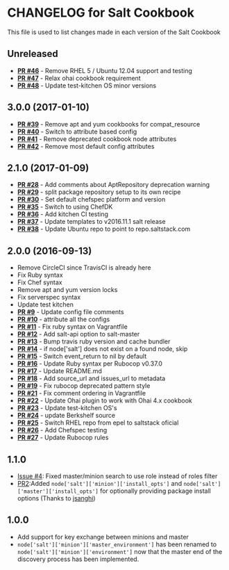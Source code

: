 # CHANGELOG for Salt Cookbook

This file is used to list changes made in each version of the Salt Cookbook

## Unreleased
- **[PR #46](https://github.com/shortdudey123/chef-salt/pull/46)** - Remove RHEL 5 / Ubuntu 12.04 support and testing
- **[PR #47](https://github.com/shortdudey123/chef-salt/pull/47)** - Relax ohai cookbook requirement
- **[PR #48](https://github.com/shortdudey123/chef-salt/pull/48)** - Update test-kitchen OS minor versions

## 3.0.0 (2017-01-10)
- **[PR #39](https://github.com/shortdudey123/chef-salt/pull/39)** - Remove apt and yum cookbooks for compat_resource
- **[PR #40](https://github.com/shortdudey123/chef-salt/pull/40)** - Switch to attribute based config
- **[PR #41](https://github.com/shortdudey123/chef-salt/pull/41)** - Remove deprecated cookbook node attributes
- **[PR #42](https://github.com/shortdudey123/chef-salt/pull/42)** - Remove most default config attributes

## 2.1.0 (2017-01-09)
- **[PR #28](https://github.com/shortdudey123/chef-salt/pull/28)** - Add comments about AptRepository deprecation warning
- **[PR #29](https://github.com/shortdudey123/chef-salt/pull/29)** - split package repository setup to its own recipe
- **[PR #30](https://github.com/shortdudey123/chef-salt/pull/30)** - Set default chefspec platform and version
- **[PR #35](https://github.com/shortdudey123/chef-salt/pull/35)** - Switch to using ChefDK
- **[PR #36](https://github.com/shortdudey123/chef-salt/pull/36)** - Add kitchen CI testing
- **[PR #37](https://github.com/shortdudey123/chef-salt/pull/37)** - Update templates to v2016.11.1 salt release
- **[PR #38](https://github.com/shortdudey123/chef-salt/pull/38)** - Update Ubuntu repo to point to repo.saltstack.com

## 2.0.0 (2016-09-13)
- Remove CircleCI since TravisCI is already here
- Fix Ruby syntax
- Fix Chef syntax
- Remove apt and yum version locks
- Fix serverspec syntax
- Update test kitchen
- **[PR #9](https://github.com/shortdudey123/chef-salt/pull/9)** - Update config file comments
- **[PR #10](https://github.com/shortdudey123/chef-salt/pull/10)** - attribute all the configs
- **[PR #11](https://github.com/shortdudey123/chef-salt/pull/11)** - Fix ruby syntax on Vagrantfile
- **[PR #12](https://github.com/shortdudey123/chef-salt/pull/12)** - Add salt-api option to salt-master
- **[PR #13](https://github.com/shortdudey123/chef-salt/pull/13)** - Bump travis ruby version and cache bundler
- **[PR #14](https://github.com/shortdudey123/chef-salt/pull/14)** - if node['salt'] does not exist on a found node, skip
- **[PR #15](https://github.com/shortdudey123/chef-salt/pull/15)** - Switch event_return to nil by default
- **[PR #16](https://github.com/shortdudey123/chef-salt/pull/16)** - Update Ruby syntax per Rubocop v0.37.0
- **[PR #17](https://github.com/shortdudey123/chef-salt/pull/17)** - Update README.md
- **[PR #18](https://github.com/shortdudey123/chef-salt/pull/18)** - Add source_url and issues_url to metadata
- **[PR #19](https://github.com/shortdudey123/chef-salt/pull/19)** - Fix rubocop deprecated pattern style
- **[PR #21](https://github.com/shortdudey123/chef-salt/pull/21)** - Fix comment ordering in Vagrantfile
- **[PR #22](https://github.com/shortdudey123/chef-salt/pull/22)** - Update Ohai plugin to work with Ohai 4.x cookbook
- **[PR #23](https://github.com/shortdudey123/chef-salt/pull/23)** - Update test-kitchen OS's
- **[PR #24](https://github.com/shortdudey123/chef-salt/pull/24)** - update Berkshelf source
- **[PR #25](https://github.com/shortdudey123/chef-salt/pull/25)** - Switch RHEL repo from epel to saltstack oficial
- **[PR #26](https://github.com/shortdudey123/chef-salt/pull/26)** - Add Chefspec testing
- **[PR #27](https://github.com/shortdudey123/chef-salt/pull/27)** - Update Rubocop rules

## 1.1.0
* [Issue #4](https://github.com/darylrobbins/chef-salt/issues/4): Fixed master/minion search to use role instead of roles filter
* [PR2](https://github.com/darylrobbins/chef-salt/pull/3):Added `node['salt']['minion']['install_opts']` and `node['salt']['master']['install_opts']` for optionally providing package install options (Thanks to [jsanghi](https://github.com/jsanghi))

## 1.0.0
* Add support for key exchange between minions and master
* `node['salt']['minion']['master_environment']` has been renamed to `node['salt']['minion']['environment']` now that the master end of the discovery process has been implemented.

